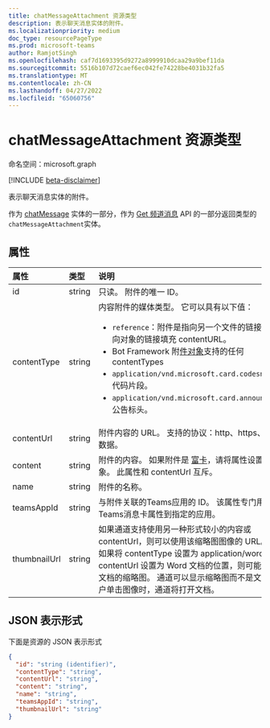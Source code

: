 ```yaml
---
title: chatMessageAttachment 资源类型
description: 表示聊天消息实体的附件。
ms.localizationpriority: medium
doc_type: resourcePageType
ms.prod: microsoft-teams
author: RamjotSingh
ms.openlocfilehash: caf7d1693395d9272a8999910dcaa29a9bef11da
ms.sourcegitcommit: 5516b107d72caef6ec042fe74228be4031b32fa5
ms.translationtype: MT
ms.contentlocale: zh-CN
ms.lasthandoff: 04/27/2022
ms.locfileid: "65060756"
---
```

# <a name="chatmessageattachment-resource-type"></a>chatMessageAttachment 资源类型

命名空间：microsoft.graph

[!INCLUDE [beta-disclaimer](../../includes/beta-disclaimer.md)]

表示聊天消息实体的附件。

作为 [chatMessage](chatmessage.md) 实体的一部分，作为 [Get 频道消息](../api/channel-list-messages.md) API 的一部分返回类型的`chatMessageAttachment`实体。

## <a name="properties"></a>属性
| 属性     | 类型   |说明|
|:---------------|:--------|:----------|
|id|string| 只读。 附件的唯一 ID。|
|contentType| string | 内容附件的媒体类型。 它可以具有以下值： <br><ul><li>`reference`：附件是指向另一个文件的链接。 使用指向对象的链接填充 contentURL。</li><li>Bot Framework 附[件对象](/azure/bot-service/rest-api/bot-framework-rest-connector-api-reference?#attachment-object)支持的任何 contentTypes</li><li>`application/vnd.microsoft.card.codesnippet`：代码片段。 </li><li>`application/vnd.microsoft.card.announcement`：公告标头。 </li>|
|contentUrl|string|附件内容的 URL。 支持的协议：http、https、文件和数据。|
|content|string|附件的内容。 如果附件是 [富卡](/microsoftteams/platform/task-modules-and-cards/cards/cards-reference)，请将属性设置为富卡对象。 此属性和 contentUrl 互斥。|
|name|string|附件的名称。|
|teamsAppId| string |与附件关联的Teams应用的 ID。 该属性专门用于将Teams消息卡属性到指定的应用。|
|thumbnailUrl| string |如果通道支持使用另一种形式较小的内容或 contentUrl，则可以使用该缩略图图像的 URL。 例如，如果将 contentType 设置为 application/word 并将 contentUrl 设置为 Word 文档的位置，则可能包含表示文档的缩略图。 通道可以显示缩略图而不是文档。 当用户单击图像时，通道将打开文档。|


## <a name="json-representation"></a>JSON 表示形式
 下面是资源的 JSON 表示形式

<!-- {
  "blockType": "resource",
  "optionalProperties": [
    "thumbnailUrl",
    "content",
    "contentUrl",
    "teamsAppId"
  ],
  "keyProperty": "id",
  "@odata.type": "microsoft.graph.chatMessageAttachment"
}-->

```json
{
  "id": "string (identifier)",
  "contentType": "string",
  "contentUrl": "string",
  "content": "string",
  "name": "string",
  "teamsAppId": "string",
  "thumbnailUrl": "string"
}

```

<!-- uuid: 8fcb5dbc-d5aa-4681-8e31-b001d5168d79
2015-10-25 14:57:30 UTC -->
<!--
{
  "type": "#page.annotation",
  "description": "chat attachment resource",
  "keywords": "",
  "section": "documentation",
  "tocPath": "",
  "suppressions": []
}
-->


